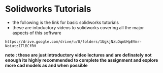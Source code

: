 # Solidworks Tutorials
* the following is the link for basic solidworks tutorials
* these are intoductory videos to solidworks covering all the major aspects of this software
```ssh
https://drive.google.com/drive/u/0/folders/1UgkjNzLOqmUHpEVmr-Noiutz1TlBCfRH
```
**note : these are just introductory video lectures and are definately not enough 
its highly recommended to complete the  assignment and explore more cad models as and when possible**
